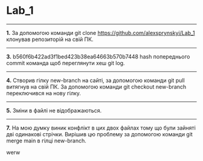 # Lab_1
***
**1.** За допомогою команди git clone https://github.com/alexsprynskyi/Lab_1 клонував репозиторій на свій ПК.
***
**3.** b560f6b422ad3f1bed423b38ea64663b570b7448 hash попереднього commit команда щоб переглянути хеш git log.
***
**4.** Створив гілку new-branch на сайті, за допомогою команди git pull витягнув на свій ПК. За допомогою команди git checkout new-branch переключився на нову гілку.
***
**5.** Зміни в файлі не відображаються.
***
**7.** На мою думку виник конфлікт в цих двох файлах тому що були зайняті дві одинакові стрічки. Вирішив цю проблему за допомогою команди git merge main в гілці new-branch.

werw
